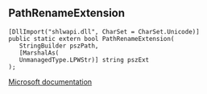 ## PathRenameExtension

```
[DllImport("shlwapi.dll", CharSet = CharSet.Unicode)]
public static extern bool PathRenameExtension(
   StringBuilder pszPath,
   [MarshalAs(
   UnmanagedType.LPWStr)] string pszExt
);
```

[Microsoft documentation](https://docs.microsoft.com/en-us/windows/win32/api/shlwapi/nf-shlwapi-pathrenameextensionw)
